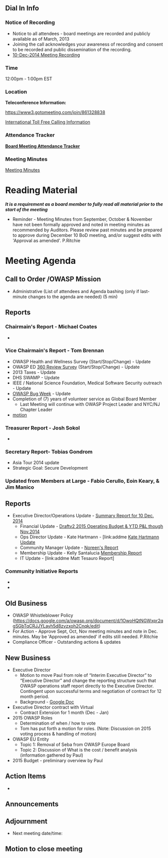 ## Dial In Info

### Notice of Recording

  - Notice to all attendees - board meetings are recorded and publicly
    available as of March, 2013
  - Joining the call acknowledges your awareness of recording and
    consent to be recorded and public dissemination of the recording.
  - [10-Dec-2014 Meeting
    Recording](https://6e97685ba58960d513fd-9a5cad5a20e11694f60874cbf25347e2.ssl.cf2.rackcdn.com/2014-12-10_Board_Meeting.wmv)

### Time

12:00pm - 1:00pm EST

### Location

**Teleconference Information:**

<https://www3.gotomeeting.com/join/861328838>

[International Toll Free Calling
Information](International_Toll_Free_Calling_Information "wikilink")

### Attendance Tracker

**[Board Meeting Attendance
Tracker](https://docs.google.com/a/owasp.org/spreadsheet/ccc?key=0ApZ9zE0hx0LNdG5uRzNYZE8ycDFabnBWNkU4SFpwREE)**

### Meeting Minutes

[Meeting
Minutes](https://docs.google.com/a/owasp.org/document/d/1Qcxt_j4M_kqbmH59sVjU9QMKCil91GXdgVT8TsOR1FE/edit?usp=sharing)

# Reading Material

***It is a requirement as a board member to fully read all material
prior to the start of the meeting***

  - Reminder - Meeting Minutes from September, October & November have
    not been formally approved and noted in meeting minutes as
    recommended by Auditors. Please review past minutes and be prepared
    to approve during December 10 BoD meeting, and/or suggest edits with
    'Approval as amended'. P.Ritchie

# Meeting Agenda

## Call to Order /OWASP Mission

  - Administrative (List of attendees and Agenda bashing (only if
    last-minute changes to the agenda are needed) (5 min)

## Reports

### Chairmain's Report - Michael Coates

  -
### Vice Chairmain's Report - Tom Brennan

  - OWASP Health and Wellness Survey (Start/Stop/Change) - Update
  - OWASP ED [360 Review
    Survey](https://docs.google.com/a/owasp.org/forms/d/1Zukorn6HVUdnLZ-EiX9smylY84sz2V4-wgPxqBZx26o/viewform)
    (Start/Stop/Change) - Update
  - 2013 Taxes - Update
  - DHS SWAMP - Update
  - IEEE / National Science Foundation, Medical Software Security
    outreach - Update
  - [OWASP Bug Week](https://bugcrowd.com/bugbash) - Update
  - Completion of (7) years of volunteer service as Global Board Member
    - Last Meeting will continue with OWASP Project Leader and NYC/NJ
    Chapter Leader
  - [motion](http://proactiverisk.blogspot.com/2014/12/owasp-bylaws-leadership-2015.html)

### Treasurer Report - Josh Sokol

  -
### Secretary Report- Tobias Gondrom

  - Asia Tour 2014 update
  - Strategic Goal: Secure Development

### Updated from Members at Large - Fabio Cerullo, Eoin Keary, & Jim Manico

## Reports

  - Executive Director/Operations Update - [Summary Report for 10
    Dec. 2014](https://docs.google.com/a/owasp.org/document/d/1vMBMHSvIKGeXHZXoIeX_rsDSHBOrwMY1p55V2b_BM4U/edit?usp=sharing)
      - Financial Update - [Draftv2 2015 Operating Budget & YTD P\&L
        though
        Nov.2014](https://drive.google.com/a/owasp.org/file/d/0BxjNZI6rYJRKZk1ycVNlbGhuYzA/view?usp=sharing)
      - Ops Director Update - Kate Hartmann - \[link:addme [Kate
        Hartmann
        Update](https://docs.google.com/a/owasp.org/document/d/1tA31mJVhk78We-MQh0xk-KCgpqDJp18_ZIIzTL9lyao/edit?usp=sharing)
      - Community Manager Update - [Noreen's
        Report](https://docs.google.com/a/owasp.org/document/d/1mXoz5RRvSFMG1Q3Mm8pldWu_rC5R73NuCu3sKQH87bM/edit?usp=sharing)
      - Membership Update - Kelly Santalucia [Membership
        Report](https://www.owasp.org/index.php/November_2014_Membership_Report)
      - IT Update - \[link:addme Matt Tesauro Report\]

### Community Initiative Reports

  -
  -
## Old Business

  - OWASP Whistleblower Policy
    (https://docs.google.com/a/owasp.org/document/d/1OwoHQtNGWxpr2qgSGbTqCRJJYLayh5d8zvzxoh2Cnqk/edit)
  - For Action - Approve Sept, Oct, Nov meeting minutes and note in Dec.
    minutes. May be 'Approved as amended' if edits still needed.
    P.Ritchie
  - Compliance Officer - Outstanding actions & updates

## New Business

  - Executive Director
      - Motion to move Paul from role of “Interim Executive Director” to
        “Executive Director” and change the reporting structure such
        that OWASP operations staff report directly to the Executive
        Director. Contingent upon successful terms and negotiation of
        contract for 12 month period.
      - Background - [Google
        Doc](https://docs.google.com/a/owasp.org/document/d/1A37o_qP-63WaTXebtBKxIM1aAfduUa0hWL1y5VUI130/edit)
  - Executive Director contract with Virtual
      - Contract Extension for 1 month (Dec - Jan)
  - 2015 OWASP Roles
      - Determination of when / how to vote
      - Tom has put forth a motion for roles. (Note: Discussion on 2015
        voting process & handling of motion)
  - OWASP EU Entity
      - Topic 1: Removal of Seba from OWASP Europe Board
      - Topic 2: Discussion of What is the cost / benefit analysis
        (information gathered by Paul)
  - 2015 Budget - preliminary overview by Paul

## Action Items

  -
## Announcements

## Adjournment

  - Next meeting date/time:

## Motion to close meeting